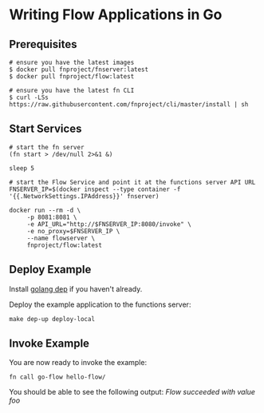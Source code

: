 # Writing Flow Applications in Go

## Prerequisites
```
# ensure you have the latest images
$ docker pull fnproject/fnserver:latest
$ docker pull fnproject/flow:latest

# ensure you have the latest fn CLI
$ curl -LSs https://raw.githubusercontent.com/fnproject/cli/master/install | sh
```

## Start Services
```
# start the fn server
(fn start > /dev/null 2>&1 &)

sleep 5

# start the Flow Service and point it at the functions server API URL
FNSERVER_IP=$(docker inspect --type container -f '{{.NetworkSettings.IPAddress}}' fnserver)

docker run --rm -d \
     -p 8081:8081 \
     -e API_URL="http://$FNSERVER_IP:8080/invoke" \
     -e no_proxy=$FNSERVER_IP \
     --name flowserver \
     fnproject/flow:latest
```

## Deploy Example

Install [golang dep](https://github.com/golang/dep) if you haven't already.

Deploy the example application to the functions server:
```
make dep-up deploy-local
```

## Invoke Example

You are now ready to invoke the example:
```
fn call go-flow hello-flow/
```
You should be able to see the following output: _Flow succeeded with value foo_
